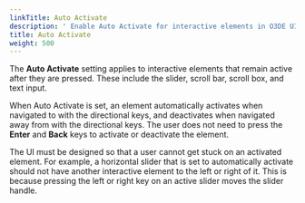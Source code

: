 ```yaml
---
linkTitle: Auto Activate
description: ' Enable Auto Activate for interactive elements in O3DE UI Editor to set an element to activate automatically. '
title: Auto Activate
weight: 500
---
```


The **Auto Activate** setting applies to interactive elements that remain active after they are pressed. These include the slider, scroll bar, scroll box, and text input.

When Auto Activate is set, an element automatically activates when navigated to with the directional keys, and deactivates when navigated away from with the directional keys. The user does not need to press the **Enter** and **Back** keys to activate or deactivate the element.

The UI must be designed so that a user cannot get stuck on an activated element. For example, a horizontal slider that is set to automatically activate should not have another interactive element to the left or right of it. This is because pressing the left or right key on an active slider moves the slider handle.
